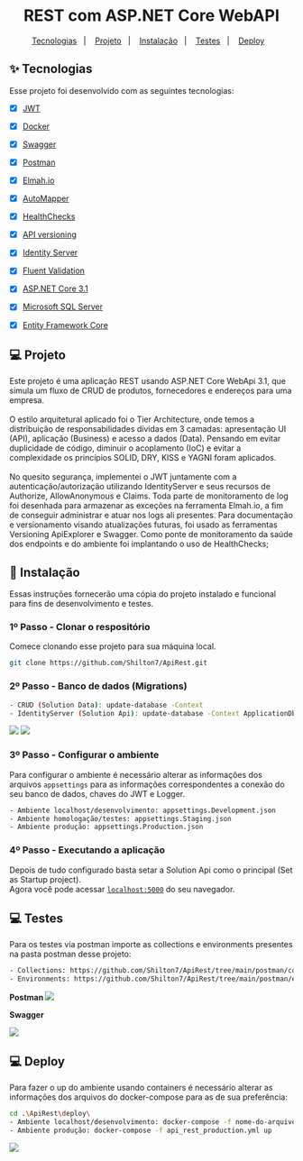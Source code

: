 <h1 align="center">REST com ASP.NET Core WebAPI</h1>

<p align="center">
  <a href="#-tecnologias">Tecnologias</a>&nbsp;&nbsp;&nbsp;|&nbsp;&nbsp;&nbsp;
  <a href="#-projeto">Projeto</a>&nbsp;&nbsp;&nbsp;|&nbsp;&nbsp;&nbsp;
  <a href="#-instalação">Instalação</a>&nbsp;&nbsp;&nbsp;|&nbsp;&nbsp;&nbsp;
  <a href="#-testes">Testes</a>&nbsp;&nbsp;&nbsp;|&nbsp;&nbsp;&nbsp;
  <a href="#-deploy">Deploy</a>&nbsp;&nbsp;&nbsp;
</p>

## ✨ Tecnologias

Esse projeto foi desenvolvido com as seguintes tecnologias:


- [x] [JWT](https://jwt.io/)
- [x] [Docker](https://www.docker.com/)
- [x] [Swagger](https://swagger.io/)
- [x] [Postman](https://www.postman.com/)
- [x] [Elmah.io](https://elmah.io/)
- [x] [AutoMapper](https://automapper.org/)
- [x] [HealthChecks](https://docs.microsoft.com/pt-br/aspnet/core/host-and-deploy/health-checks?view=aspnetcore-3.1)
- [x] [API versioning](https://github.com/dotnet/aspnet-api-versioning)
- [x] [Identity Server](https://docs.microsoft.com/pt-br/aspnet/identity/overview/getting-started/introduction-to-aspnet-identity)
- [x] [Fluent Validation](https://fluentvalidation.net/)
- [x] [ASP.NET Core 3.1](https://docs.microsoft.com/pt-br/aspnet/core/?view=aspnetcore-3.1)
- [x] [Microsoft SQL Server](https://www.microsoft.com/pt-br/sql-server/sql-server-2019)
- [x] [Entity Framework Core](https://docs.microsoft.com/pt-br/ef/core/)



## 💻 Projeto

Este projeto é uma aplicação REST usando ASP.NET Core WebApi 3.1, que simula um fluxo de CRUD de produtos, fornecedores e endereços para uma empresa. </br></br>
O estilo arquitetural aplicado foi o Tier Architecture, onde temos a distribuição de responsabilidades dívidas em 3 camadas: apresentação UI (API), aplicação (Business) e acesso a dados (Data). Pensando em evitar duplicidade de código, diminuir o acoplamento (IoC) e evitar a complexidade os princípios SOLID, DRY, KISS e YAGNI foram aplicados.</br></br>
No quesito segurança, implementei o JWT juntamente com a autenticação/autorização utilizando IdentityServer e seus recursos de Authorize, AllowAnonymous e Claims.
Toda parte de monitoramento de log foi desenhada para armazenar as exceções na ferramenta Elmah.io, a fim de conseguir administrar e atuar nos logs ali presentes.
Para documentação e versionamento visando atualizações futuras, foi usado as ferramentas Versioning ApiExplorer e Swagger.
Como ponte de monitoramento da saúde dos endpoints e do ambiente foi implantando o uso de HealthChecks;


## 🚀 Instalação

Essas instruções fornecerão uma cópia do projeto instalado e funcional para fins de desenvolvimento e testes.

### 1º Passo - Clonar o respositório
Comece clonando esse projeto para sua máquina local.
```sh
git clone https://github.com/Shilton7/ApiRest.git
```

### 2º Passo - Banco de dados (Migrations)
```sh
- CRUD (Solution Data): update-database -Context
- IdentityServer (Solution Api): update-database -Context ApplicationDbContext
```

![](https://i.imgur.com/JMw272S.png)
![](https://i.imgur.com/FBKlx1x.png)

### 3º Passo - Configurar o ambiente
Para configurar o ambiente é necessário alterar as informações dos arquivos `appsettings` para as informações correspondentes a conexão do seu banco de dados, chaves do JWT e Logger.</br>
```sh
- Ambiente localhost/desenvolvimento: appsettings.Development.json
- Ambiente homologação/testes: appsettings.Staging.json
- Ambiente produção: appsettings.Production.json
```

### 4º Passo - Executando a aplicação
Depois de tudo configurado basta setar a Solution Api como o principal (Set as Startup project). </br>
Agora você pode acessar [`localhost:5000`](http://localhost:5000) do seu navegador.

## 💻 Testes

Para os testes via postman importe as collections e environments presentes na pasta postman desse projeto:
```sh
- Collections: https://github.com/Shilton7/ApiRest/tree/main/postman/collections
- Environments: https://github.com/Shilton7/ApiRest/tree/main/postman/environments
```
<strong>Postman </strong>
![](https://i.imgur.com/1GEOoS4.png)

<strong> Swagger </strong>

![](https://i.imgur.com/h7aosJs.png)

## 💻 Deploy

Para fazer o up do ambiente usando containers é necessário alterar as informações dos arquivos do docker-compose para as de sua preferência:</br>
```sh
cd .\ApiRest\deploy\
- Ambiente localhost/desenvolvimento: docker-compose -f nome-do-arquivo.yml up
- Ambiente produção: docker-compose -f api_rest_production.yml up
```


![](https://i.imgur.com/D4dD8Bg.png)

